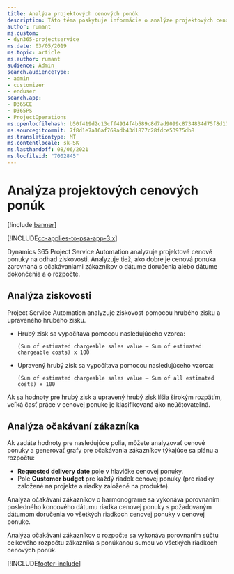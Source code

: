 ```yaml
---
title: Analýza projektových cenových ponúk
description: Táto téma poskytuje informácie o analýze projektových cenových ponúk.
author: rumant
ms.custom:
- dyn365-projectservice
ms.date: 03/05/2019
ms.topic: article
ms.author: rumant
audience: Admin
search.audienceType:
- admin
- customizer
- enduser
search.app:
- D365CE
- D365PS
- ProjectOperations
ms.openlocfilehash: b50f419d2c13cff4914f4b589c8d7ad9099c8734834d75f8d17104d2db40049b
ms.sourcegitcommit: 7f8d1e7a16af769adb43d1877c28fdce53975db8
ms.translationtype: MT
ms.contentlocale: sk-SK
ms.lasthandoff: 08/06/2021
ms.locfileid: "7002845"
---
```

# <a name="analysis-of-project-quotes"></a>Analýza projektových cenových ponúk

[!include [banner](../includes/psa-now-project-operations.md)]

[!INCLUDE[cc-applies-to-psa-app-3.x](../includes/cc-applies-to-psa-app-3x.md)]

Dynamics 365 Project Service Automation analyzuje projektové cenové ponuky na odhad ziskovosti. Analyzuje tiež, ako dobre je cenová ponuka zarovnaná s očakávaniami zákazníkov o dátume doručenia alebo dátume dokončenia a o rozpočte.

## <a name="profitability-analysis"></a>Analýza ziskovosti

Project Service Automation analyzuje ziskovosť pomocou hrubého zisku a upraveného hrubého zisku.

- Hrubý zisk sa vypočítava pomocou nasledujúceho vzorca:

  `
    (Sum of estimated chargeable sales value – Sum of estimated chargeable costs) x 100
  `
- Upravený hrubý zisk sa vypočítava pomocou nasledujúceho vzorca:

  `
    (Sum of estimated chargeable sales value – Sum of all estimated costs) x 100
  `

Ak sa hodnoty pre hrubý zisk a upravený hrubý zisk líšia širokým rozpätím, veľká časť práce v cenovej ponuke je klasifikovaná ako neúčtovateľná.

## <a name="analysis-of-customer-expectations"></a>Analýza očakávaní zákazníka

Ak zadáte hodnoty pre nasledujúce polia, môžete analyzovať cenové ponuky a generovať grafy pre očakávania zákazníkov týkajúce sa plánu a rozpočtu:

- **Requested delivery date** pole v hlavičke cenovej ponuky.
- Pole **Customer budget** pre každý riadok cenovej ponuky (pre riadky založené na projekte a riadky založené na produkte).

Analýza očakávaní zákazníkov o harmonograme sa vykonáva porovnaním posledného koncového dátumu riadka cenovej ponuky s požadovaným dátumom doručenia vo všetkých riadkoch cenovej ponuky v cenovej ponuke.

Analýza očakávaní zákazníkov o rozpočte sa vykonáva porovnaním súčtu celkového rozpočtu zákazníka s ponúkanou sumou vo všetkých riadkoch cenových ponúk.


[!INCLUDE[footer-include](../includes/footer-banner.md)]